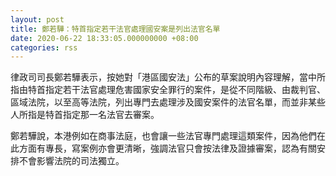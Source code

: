 ```yaml
---
layout: post
title: 鄭若驊：特首指定若干法官處理國安案是列出法官名單
date: 2020-06-22 18:33:05.000000000 +08:00
categories: rss
---
```


律政司司長鄭若驊表示，按她對「港區國安法」公布的草案說明內容理解，當中所指由特首指定若干法官處理危害國家安全罪行的案件，是從不同階級、由裁判官、區域法院，以至高等法院，列出專門去處理涉及國安案件的法官名單，而並非某些人所指是特首指定那一名法官去審案。

鄭若驊說，本港例如在商事法庭，也會讓一些法官專門處理這類案件，因為他們在此方面有專長，寫案例亦會更清晰，強調法官只會按法律及證據審案，認為有關安排不會影響法院的司法獨立。
